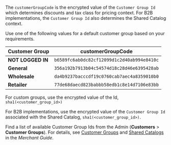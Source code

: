The `customerGroupCode` is the encrypted value of the `Customer Group Id` which determines discounts and tax class for pricing context. For B2B implementations, the `Customer Group Id` also determines the Shared Catalog context.

Use one of the following values for a default customer group based on your requirements.

Customer Group | customerGroupCode
---------------| -----------------
**NOT LOGGED IN** | `b6589fc6ab0dc82cf12099d1c2d40ab994e8410c`
**General** | `356a192b7913b04c54574d18c28d46e6395428ab`
**Wholesale** | `da4b9237bacccdf19c0760cab7aec4a8359010b0`
**Retailer** |`77de68daecd823babbb58edb1c8e14d7106e83bb`

For custom groups, use the encrypted value of the Id, `sha1(<customer_group_id>)`

For B2B implementations, use the encrypted value of the `Customer Group Id` associated with the Shared Catalog, `sha1(<customer_group_id>)`.

<InlineAlert variant="info" slots="text"/>

Find a list of available Customer Group Ids from the Admin (**Customers** > **Customer Groups**). For details, see [Customer Groups](https://experienceleague.adobe.com/en/docs/commerce-admin/customers/customer-groups) and [Shared Catalogs](https://experienceleague.adobe.com/en/docs/commerce-admin/b2b/shared-catalogs/catalog-shared) in the _Merchant Guide_.
